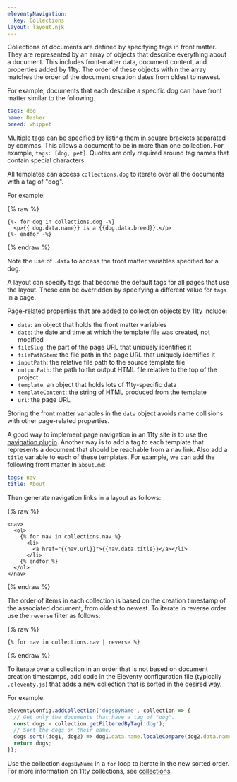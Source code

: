 ```yaml
---
eleventyNavigation:
  key: Collections
layout: layout.njk
---
```


Collections of documents are defined by specifying tags in front matter.
They are represented by an array of objects
that describe everything about a document.
This includes front-matter data, document content,
and properties added by 11ty.
The order of these objects within the array matches
the order of the document creation dates from oldest to newest.

For example, documents that each describe a specific dog
can have front matter similar to the following.

```yaml
tags: dog
name: Dasher
breed: whippet
```

Multiple tags can be specified by listing them
in square brackets separated by commas.
This allows a document to be in more than one collection.
For example, `tags: [dog, pet]`.
Quotes are only required around tag names that contain special characters.

All templates can access `collections.dog` to
iterate over all the documents with a tag of "dog".

For example:

{% raw %}

```liquid
{%- for dog in collections.dog -%}
  <p>{{ dog.data.name}} is a {{dog.data.breed}}.</p>
{%- endfor -%}
```

{% endraw %}

Note the use of `.data` to access the front matter variables
specified for a dog.

A layout can specify tags that become the default tags
for all pages that use the layout.
These can be overridden by specifying a different value for `tags` in a page.

Page-related properties that are added to collection objects by 11ty include:

- `data`: an object that holds the front matter variables
- `date`: the date and time at which the template file was created, not modified
- `fileSlug`: the part of the page URL that uniquely identifies it
- `filePathStem`: the file path in the page URL that uniquely identifies it
- `inputPath`: the relative file path to the source template file
- `outputPath`: the path to the output HTML file relative to the top of the project
- `template`: an object that holds lots of 11ty-specific data
- `templateContent`: the string of HTML produced from the template
- `url`: the page URL

Storing the front matter variables in the `data` object
avoids name collisions with other page-related properties.

A good way to implement page navigation in an 11ty site is to use
the [navigation plugin](/blog/navigation-plugin).
Another way is to add a tag to each template that represents
a document that should be reachable from a nav link.
Also add a `title` variable to each of these templates.
For example, we can add the following front matter in `about.md`:

```yaml
tags: nav
title: About
```

Then generate navigation links in a layout as follows:

{% raw %}

```liquid
<nav>
  <ol>
    {% for nav in collections.nav %}
      <li>
        <a href="{{nav.url}}">{{nav.data.title}}</a></li>
      </li>
    {% endfor %}
  </ol>
</nav>
```

{% endraw %}

The order of items in each collection is based on the creation timestamp
of the associated document, from oldest to newest.
To iterate in reverse order use the `reverse` filter as follows:

{% raw %}

```liquid
{% for nav in collections.nav | reverse %}
```

{% endraw %}

To iterate over a collection in an order
that is not based on document creation timestamps,
add code in the Eleventy configuration file (typically `.eleventy.js`)
that adds a new collection that is sorted in the desired way.

For example:

```js
eleventyConfig.addCollection('dogsByName', collection => {
  // Get only the documents that have a tag of "dog".
  const dogs = collection.getFilteredByTag('dog');
  // Sort the dogs on their name.
  dogs.sort((dog1, dog2) => dog1.data.name.localeCompare(dog2.data.name));
  return dogs;
});
```

Use the collection `dogsByName` in a `for` loop
to iterate in the new sorted order.
For more information on 11ty collections,
see [collections](https://www.11ty.dev/docs/collections/).
